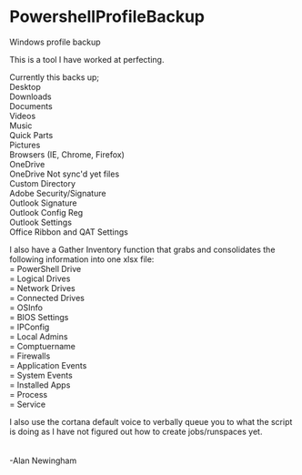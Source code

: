# PowershellProfileBackup
Windows profile backup

This is a tool I have worked at perfecting.

Currently this backs up;<br>
  Desktop<br>
  Downloads<br>
  Documents<br>
  Videos<br>
  Music<br>
  Quick Parts<br>
  Pictures<br>
  Browsers (IE, Chrome, Firefox)<br>
  OneDrive<br>
  OneDrive Not sync'd yet files<br>
  Custom Directory<br>
  Adobe Security/Signature<br>
  Outlook Signature<br>
  Outlook Config Reg<br>
  Outlook Settings<br>
  Office Ribbon and QAT Settings<br>
  
I also have a Gather Inventory function that grabs and consolidates the following information into one xlsx file: <br>
= PowerShell Drive<br>
= Logical Drives<br>
= Network Drives<br>
= Connected Drives<br>
= OSInfo<br>
= BIOS Settings<br>
= IPConfig<br>
= Local Admins<br>
= Comptuername<br>
= Firewalls<br>
= Application Events<br>
= System Events<br>
= Installed Apps<br>
= Process<br>
= Service<br>

I also use the cortana default voice to verbally queue you to what the script is doing as I have not figured out how to create jobs/runspaces yet. <br>
<br>
<br>
-Alan Newingham
